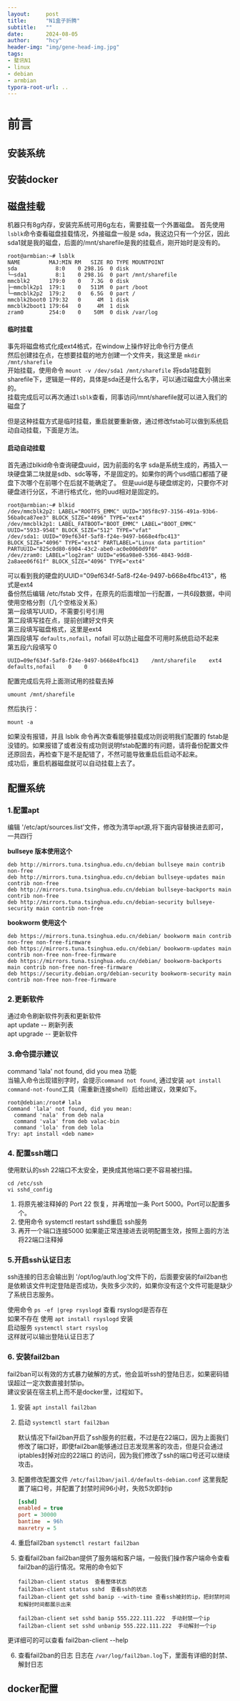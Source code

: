 ```yaml
---
layout:     post
title:      "N1盒子折腾"
subtitle:   ""
date:       2024-08-05
author:     "hcy"
header-img: "img/gene-head-img.jpg"
tags:
- 斐讯N1
- linux
- debian
- armbian
typora-root-url: ..
---
```


# 前言

## 安装系统


## 安装docker


## 磁盘挂载
机器只有8g内存，安装完系统可用6g左右，需要挂载一个外置磁盘。
首先使用 `lsblk`命令查看磁盘挂载情况，外接磁盘一般是 sda，我这边只有一个分区，因此 sda1就是我的磁盘，后面的/mnt/sharefile是我的挂载点，刚开始时是没有的。
```
root@armbian:~# lsblk
NAME         MAJ:MIN RM   SIZE RO TYPE MOUNTPOINT
sda            8:0    0 298.1G  0 disk 
└─sda1         8:1    0 298.1G  0 part /mnt/sharefile
mmcblk2      179:0    0   7.3G  0 disk 
├─mmcblk2p1  179:1    0   511M  0 part /boot
└─mmcblk2p2  179:2    0   6.5G  0 part /
mmcblk2boot0 179:32   0     4M  1 disk 
mmcblk2boot1 179:64   0     4M  1 disk 
zram0        254:0    0    50M  0 disk /var/log
```

#### 临时挂载
事先将磁盘格式化成ext4格式，在window上操作好比命令行方便点  
然后创建挂在点，在想要挂载的地方创建一个文件夹，我这里是 `mkdir /mnt/sharefile`  
开始挂载，使用命令 `mount -v /dev/sda1 /mnt/sharefile` 将sda1挂载到sharefile下，逻辑是一样的，具体是sda还是什么名字，可以通过磁盘大小猜出来的。  
挂载完成后可以再次通过`lsblk`查看，同事访问/mnt/sharefile就可以进入我们的磁盘了

但是这种挂载方式是临时挂载，重启就要重新做，通过修改fstab可以做到系统启动自动挂载，下面是方法。


#### 启动自动挂载
首先通过blkid命令查询硬盘uuid，因为前面的名字 sda是系统生成的，再插入一块硬盘第二块就是sdb、sdc等等，不是固定的。如果你的两个usd插口都插了硬盘下次哪个在前哪个在后就不能确定了。
但是uuid是与硬盘绑定的，只要你不对硬盘进行分区，不进行格式化，他的uud相对是固定的。
```shell
root@armbian:~# blkid
/dev/mmcblk2p2: LABEL="ROOTFS_EMMC" UUID="305f8c97-3156-491a-93b6-56ba0ca87ee3" BLOCK_SIZE="4096" TYPE="ext4"
/dev/mmcblk2p1: LABEL_FATBOOT="BOOT_EMMC" LABEL="BOOT_EMMC" UUID="5933-954E" BLOCK_SIZE="512" TYPE="vfat"
/dev/sda1: UUID="09ef634f-5af8-f24e-9497-b668e4fbc413" BLOCK_SIZE="4096" TYPE="ext4" PARTLABEL="Linux data partition" PARTUUID="825c0d80-6904-43c2-abe0-ac0e0060d9f0"
/dev/zram0: LABEL="log2ram" UUID="e96a98e0-5366-4843-9dd8-2a8aee06f61f" BLOCK_SIZE="4096" TYPE="ext4"
```
可以看到我的硬盘的UUID="09ef634f-5af8-f24e-9497-b668e4fbc413"，格式是ext4  
备份然后编辑 /etc/fstab 文件，在原先的后面增加一行配置，一共6段数据，中间使用空格分割（几个空格没关系）  
第一段填写UUID，不需要引号引用  
第二段填写挂在点，提前创建好文件夹  
第三段填写磁盘格式，这里是ext4  
第四段填写 `defaults,nofail`，nofail 可以防止磁盘不可用时系统启动不起来  
第五段六段填写 0  

```shell
UUID=09ef634f-5af8-f24e-9497-b668e4fbc413    /mnt/sharefile    ext4    defaults,nofail    0    0
```

配置完成后先将上面测试用的挂载去掉

    umount /mnt/sharefile
然后执行：

    mount -a
如果没有报错，并且 lsblk 命令再次查看能够挂载成功则说明我们配置的 fstab是没错的。如果报错了或者没有成功则说明fstab配置的有问题，请将备份配置文件还原回去，再检查下是不是配错了，不然可能导致重启后启动不起来。  
成功后，重启机器磁盘就可以自动挂载上去了。




## 配置系统

### 1.配置apt
  编辑 '/etc/apt/sources.list'文件，修改为清华apt源,将下面内容替换进去即可，一共四行

**bullseye 版本使用这个**
```
deb http://mirrors.tuna.tsinghua.edu.cn/debian bullseye main contrib non-free
deb http://mirrors.tuna.tsinghua.edu.cn/debian bullseye-updates main contrib non-free
deb http://mirrors.tuna.tsinghua.edu.cn/debian bullseye-backports main contrib non-free
deb http://mirrors.tuna.tsinghua.edu.cn/debian-security bullseye-security main contrib non-free
```

**bookworm 使用这个**
```
deb https://mirrors.tuna.tsinghua.edu.cn/debian/ bookworm main contrib non-free non-free-firmware
deb https://mirrors.tuna.tsinghua.edu.cn/debian/ bookworm-updates main contrib non-free non-free-firmware
deb https://mirrors.tuna.tsinghua.edu.cn/debian/ bookworm-backports main contrib non-free non-free-firmware
deb https://security.debian.org/debian-security bookworm-security main contrib non-free non-free-firmware
```

### 2.更新软件
通过命令刷新软件列表和更新软件  
apt update   -- 刷新列表  
apt upgrade  -- 更新软件  

### 3.命令提示建议

  command 'lala' not found, did you mea 功能  
  当输入命令出现错别字时，会提示`command not found`, 通过安装 `apt install command-not-found`工具（需重新连接shell）后给出建议，效果如下。

```
root@debian:/root# lala
Command 'lala' not found, did you mean:
  command 'nala' from deb nala
  command 'vala' from deb valac-bin
  command 'lola' from deb lola
Try: apt install <deb name>
```

### 4. 配置ssh端口
  使用默认的ssh 22端口不太安全，更换成其他端口更不容易被扫描。

```
cd /etc/ssh
vi sshd_config
```
1. 将原先被注释掉的 Port 22 恢复，并再增加一条 Port 5000。Port可以配置多个。
2. 使用命令 systemctl restart sshd重启 ssh服务
3. 再开一个端口连接5000 如果能正常连接进去说明配置生效，按照上面的方法将22端口注释掉


### 5.开启ssh认证日志
  ssh连接的日志会输出到 '/opt/log/auth.log'文件下的，后面要安装的fail2ban也是依赖该文件判定登陆是否成功，失败多少次的，如果你没有这个文件可能是缺少了系统日志服务。  

使用命令 `ps -ef |grep rsyslogd` 查看 rsyslogd是否存在  
如果不存在 使用 `apt install rsyslogd` 安装  
启动服务 `systemctl start rsyslog`  
这样就可以输出登陆认证日志了

### 6. 安装fail2ban
  fail2ban可以有效的方式暴力破解的方式，他会监听ssh的登陆日志，如果密码错误超过一定次数直接封禁ip。  
建议安装在宿主机上而不是docker里，过程如下。

1. 安装 `apt install fail2ban`
2. 启动 `systemctl start fail2ban`  

    默认情况下fail2ban开启了ssh服务的拦截，不过是在22端口，因为上面我们修改了端口好，即使fail2ban能够通过日志发现黑客的攻击，但是只会通过iptables封掉对应的22端口
   的访问，因为我们修改了ssh的端口号还可以继续攻击。
3. 配置修改配置文件 `/etc/fail2ban/jail.d/defaults-debian.conf`
这里我配置了端口号，并配置了封禁时间96小时，失败5次即封ip
    ```ini
    [sshd]
    enabled = true
    port = 30000
    bantime  = 96h
    maxretry = 5
    ```
4. 重启fail2ban `systemctl restart fail2ban`

5. 查看fail2ban
    fail2ban提供了服务端和客户端，一般我们操作客户端命令查看fail2ban的运行情况。常用的命令如下

    ```
    fail2ban-client status  查看整体状态
    fail2ban-client status sshd  查看ssh的状态
    fail2ban-client get sshd banip --with-time 查看ssh被封的ip，把封禁时间和解封时间都展示出来
    
    fail2ban-client set sshd banip 555.222.111.222  手动封禁一个ip
    fail2ban-client set sshd unbanip 555.222.111.222  手动解封一个ip
    ```

更详细可的可以查看 fail2ban-client --help

6. 查看fail2ban的日志
日志在 `/var/log/fail2ban.log`下，里面有详细的封禁、解封日志

   





## docker配置


##




